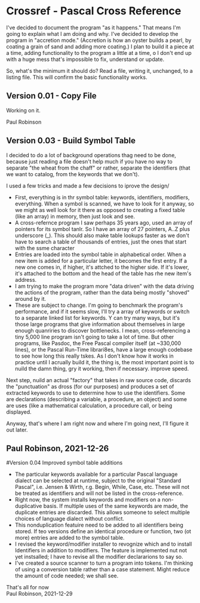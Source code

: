 # Crossref - Pascal Cross Reference
I've decided to document the program "as it happens."  That means I'm going to explain what I am doing and why.
I've decided to develop the program in "accretion mode." (Accretion is how an oyster builds a pearl, by coating a grain of sand and adding more coating.) I plan to build it a   piece at a time, adding functionality to the program a little at a time, o I don't end up with a huge mess that's impossible to fix, understand or update.

So, what's the minimum it should do? Read a file, writing it, unchanged, to a listing file. This will confirm the basic functionality works.
## Version 0.01 - Copy File
Working on it.

Paul Robinson

## Version 0.03 - Build Symbol Table
I decided to do a lot of background operations thag need to be done,
because just reading a file doesn't help much if you have no way to
separate "the wheat from the chaff" or rather, separate the
identifiers (that we want to catalog, from the keywords that we don't).

I used a few tricks and made a few decisions to iprove the design/
* First, everything is in thr symbol table: keywords, identifiers,
modifiers, everything. When a symbol is scanned, we have to look
for it anyway, so we might as well look for it there as opposed to
creating a fixed table (like an array) in memory, then just look
and see.
* A cross-refernce program I saw perhaps 35 years ago, used an
array of pointers for its symbol tanlr. So I have an array of
27 pointers, A..Z plus underscore (\_). This should also make table
lookups faster as we don't have to search a table of thousands of
entries, just the ones that start with the ssme character
* Entries are loaded into the symbol table in alphabetical order.
When a new item is added for a particular letter, it becomes the
first entry. If a new one comes in, if higher, it's attched to
the higher side. If it's lower, it's attached to the bottom and
the head of the table has rhe new item's address.
* I am trying to make the program more "data driven" with the data
driving the actions of the program, rather than the data being
mostly "shoved" around by it.
* These are subject to change. I'm going to benchmark the program's
performance, and if it seems slow, I'll try a array of keywords or
switch to a separate linked list for keywords. Y can try many ways,
but it's those large programs that give information about themselves
in large enough quanriries to discover bottlenecks. I mean,
cross-referencing a tiny 5,000 line program isn't going to take a lot
of time. But other programs, like Pasdoc, the Free Pascal compiler
itself (at ~330,000 lines), or the Pascal Run-Time librari8es, have a
large enough codebase to see how long this really tskes. As I don't
know how it works in practice until I acrually build it, the thing is,
the most important point is to nuild the damn thing, gry it working,
then if necessary. improve speed.

Next step, nuild an actual "factory" that takes in raw source code,
discards the "punctuation" as dross (for our purposes) and produces a
set of extracted keywords to use to determine how to use the
identifiers. Some are declarations (describing a variable, a procedure,
an object) and some are uses (like a mathematical calculation, a
procedure call, or being displayed.

Anyway, that's where I am right now and where I'm going next, I'll 
figure it out later.

Paul Robinson,
2021-12-26
----
#Version 0.04 Improved symbol table additions
* The particular keywords available for a particular Pascal language dialect
can be selected at runtime, subject to the original "Standard Pascal", i.e.
Jensen & Wirth, r.g. Begin, While, Case, etc. These will not be treated as 
identifiers and will not be listed in the cross-reference. 
* Right now, the system installs keywords and modifiers on a non-duplicative 
basis. If multiple uses of the same keywords are made, the duplicate entries
are discarded. This allows someone to select multiple choices of language 
dialect without conflict.
* This nonduplication featuire need to be added to all identifiers being 
stored. If teo versions define an identical procedure or function, two 
(ot more) entries are added to the symbol table.
* I revised the keyword/modifier installer to revognize which and to install
Identifiers in addition to modifiers. The feature is implemented nut not yet 
instsalled; I have to revise all the modifier declararions to say so.
* I've created a source scanner to turn a program into tokens. I'm thinking
of using a conversion table rather than a case statement. Might reduce the 
amount of code needed; we shall see.

That's all for now   
Paul Robinson,
2021-12-29

